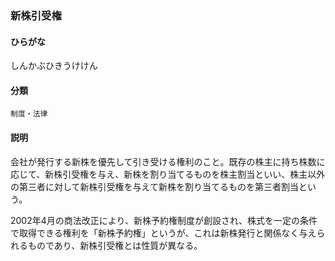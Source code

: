<div style="display:none;">

## [あ行](securities-terms?id=あ行)
## [か行](securities-terms?id=か行)
## [さ行](securities-terms?id=さ行)

</div>

### 新株引受権

#### ひらがな

しんかぶひきうけけん

#### 分類

`制度・法律`

#### 説明

会社が発行する新株を優先して引き受ける権利のこと。既存の株主に持ち株数に応じて、新株引受権を与え、新株を割り当てるものを株主割当といい、株主以外の第三者に対して新株引受権を与えて新株を割り当てるものを第三者割当という。
2002年4月の商法改正により、新株予約権制度が創設され、株式を一定の条件で取得できる権利を「新株予約権」というが、これは新株発行と関係なく与えられるものであり、新株引受権とは性質が異なる。

<div style="display:none;">

## [た行](securities-terms?id=た行)
## [な行](securities-terms?id=な行)
## [は行](securities-terms?id=は行)
## [ま行](securities-terms?id=ま行)
## [や行](securities-terms?id=や行)
## [ら行](securities-terms?id=ら行)
## [わ行](securities-terms?id=わ行)
## [英数字・記号](securities-terms?id=英数字・記号)

</div>

